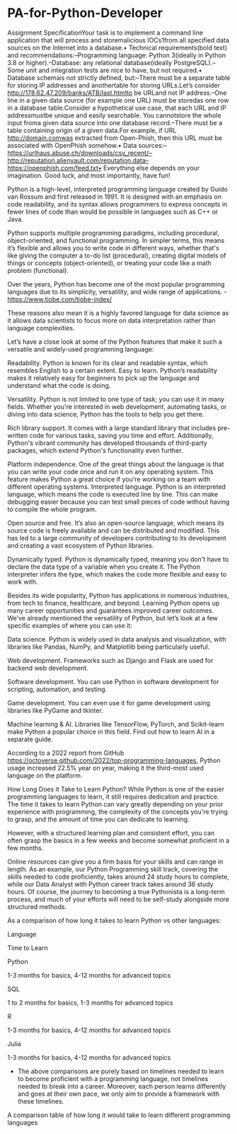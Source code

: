 # PA-for-Python-Developer

Assignment SpecificationYour task is to implement a command line application that will process and storemalicious IOCs1from all specified data sources on the Internet into a database.• Technical requirements(bold text) and recommendations:–Programming language: Python 3(ideally in Python 3.8 or higher).–Database: any relational database(ideally PostgreSQL).–Some unit and integration tests are nice to have, but not required.• Database schemais not strictly defined, but:–There must be a separate table for storing IP addresses and anothertable for storing URLs.Let’s consider http://178.62.47.209/banks/ATB/last.htmlto be URLand not IP address.–One line in a given data source (for example one URL) must be storedas one row in a database table.Consider a hypothetical use case, that each URL and IP addressmustbe unique and easily searchable. You cannotstore the whole input froma given data source into one database record.–There must be a table containing origin of a given data.For example, if URL http://domain.comwas extracted from Open-Phish, then this URL must be associated with OpenPhish somehow.• Data sources:–https://urlhaus.abuse.ch/downloads/csv_recent/–http://reputation.alienvault.com/reputation.data–https://openphish.com/feed.txt• Everything else depends on your imagination. Good luck, and most importantly, have fun!


Python is a high-level, interpreted programming language created by Guido van Rossum and first released in 1991. It is designed with an emphasis on code readability, and its syntax allows programmers to express concepts in fewer lines of code than would be possible in languages such as C++ or Java.

Python supports multiple programming paradigms, including procedural, object-oriented, and functional programming. In simpler terms, this means it’s flexible and allows you to write code in different ways, whether that's like giving the computer a to-do list (procedural), creating digital models of things or concepts (object-oriented), or treating your code like a math problem (functional).

Over the years, Python has become one of the most popular programming languages due to its simplicity, versatility, and wide range of applications. - https://www.tiobe.com/tiobe-index/

These reasons also mean it is a highly favored language for data science as it allows data scientists to focus more on data interpretation rather than language complexities.

Let’s have a close look at some of the Python features that make it such a versatile and widely-used programming language:

Readability. Python is known for its clear and readable syntax, which resembles English to a certain extent.
Easy to learn. Python’s readability makes it relatively easy for beginners to pick up the language and understand what the code is doing.

Versatility. Python is not limited to one type of task; you can use it in many fields. Whether you're interested in web development, automating tasks, or diving into data science, Python has the tools to help you get there.

Rich library support. It comes with a large standard library that includes pre-written code for various tasks, saving you time and effort. Additionally, Python's vibrant community has developed thousands of third-party packages, which extend Python's functionality even further.

Platform independence. One of the great things about the language is that you can write your code once and run it on any operating system. This feature makes Python a great choice if you're working on a team with different operating systems.
Interpreted language. Python is an interpreted language, which means the code is executed line by line. This can make debugging easier because you can test small pieces of code without having to compile the whole program.

Open source and free. It’s also an open-source language, which means its source code is freely available and can be distributed and modified. This has led to a large community of developers contributing to its development and creating a vast ecosystem of Python libraries.

Dynamically typed. Python is dynamically typed, meaning you don't have to declare the data type of a variable when you create it. The Python interpreter infers the type, which makes the code more flexible and easy to work with.

Besides its wide popularity, Python has applications in numerous industries, from tech to finance, healthcare, and beyond. Learning Python opens up many career opportunities and guarantees improved career outcomes. 
We’ve already mentioned the versatility of Python, but let’s look at a few specific examples of where you can use it:

Data science. Python is widely used in data analysis and visualization, with libraries like Pandas, NumPy, and Matplotlib being particularly useful.

Web development. Frameworks such as Django and Flask are used for backend web development.

Software development. You can use Python in software development for scripting, automation, and testing.

Game development. You can even use it for game development using libraries like PyGame and tkinter.

Machine learning & AI. Libraries like TensorFlow, PyTorch, and Scikit-learn make Python a popular choice in this field. Find out how to learn AI in a separate guide.

According to a 2022 report from GitHub https://octoverse.github.com/2022/top-programming-languages, Python usage increased 22.5% year on year, making it the third-most used language on the platform.

How Long Does it Take to Learn Python?
While Python is one of the easier programming languages to learn, it still requires dedication and practice. The time it takes to learn Python can vary greatly depending on your prior experience with programming, the complexity of the concepts you're trying to grasp, and the amount of time you can dedicate to learning.

However, with a structured learning plan and consistent effort, you can often grasp the basics in a few weeks and become somewhat proficient in a few months.

Online resources can give you a firm basis for your skills and can range in length. As an example, our Python Programming skill track, covering the skills needed to code proficiently, takes around 24 study hours to complete, while our Data Analyst with Python career track takes around 36 study hours. Of course, the journey to becoming a true Pythonista is a long-term process, and much of your efforts will need to be self-study alongside more structured methods.

As a comparison of how long it takes to learn Python vs other languages:

Language

Time to Learn

Python

1-3 months for basics, 4-12 months for advanced topics

SQL

1 to 2 months for basics, 1-3 months for advanced topics

R

1-3 months for basics, 4-12 months for advanced topics

Julia

1-3 months for basics, 4-12 months for advanced topics

* The above comparisons are purely based on timelines needed to learn to become proficient with a programming language, not timelines needed to break into a career. Moreover, each person learns differently and goes at their own pace, we only aim to provide a framework with these timelines.

A comparison table of how long it would take to learn different programming languages

